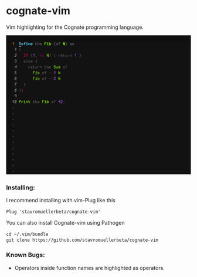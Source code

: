 # cognate-vim
Vim highlighting for the Cognate programming language.

![Cognate highlighting with the Molokai theme](screenshot.png?raw=true)

### Installing:
I recommend installing with vim-Plug like this
```
Plug 'stavromuellerbeta/cognate-vim'
```
You can also install Cognate-vim using Pathogen
```
cd ~/.vim/bundle
git clone https://github.com/stavromuellerbeta/cognate-vim
```

### Known Bugs:
- Operators inside function names are highlighted as operators.
